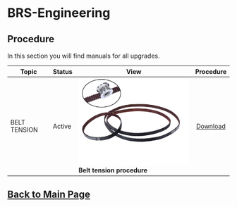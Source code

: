 
# BRS-Engineering  
## Procedure

In this section you will find manuals for all upgrades. 

Topic|Status|View|Procedure
-----------------|------|-----------------------------------| :---------------:
BELT TENSION | Active| ![alt text](/image/belt.png)<br> **Belt tension procedure** | [Download](/manuals/belt.pdf)


## [Back to Main Page](/README.md)
